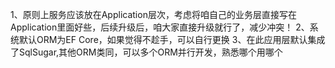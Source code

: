 1、原则上服务应该放在Application层次，考虑将咱自己的业务层直接写在Application里面好些，后续升级后，咱大家直接升级就行了，减少冲突！
2、系统默认ORM为EF Core，如果觉得不趁手，可以自行更换
3、在此应用层默认集成了SqlSugar,其他ORM类同，可以多个ORM并行开发，熟悉哪个用哪个
